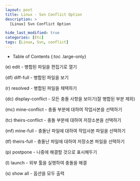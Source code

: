 ```yaml
---
layout: post
title: Linux - Svn Conflict Option
description: >
  [Linux] Svn Conflict Option

hide_last_modified: true
categories: [Etc]
tags: [Linux, Svn, conflict]
---
```


- Table of Contents
{:toc .large-only}

(e) edit - 병합된 파일을 편집기로 열기

(df) diff-full - 병합된 파일을 보기

(r) resolved - 병합된 파일을 채택하기

(dc) display-conflict - 모든 충돌 사항을 보이기(잘 병합된 부분 제외)

(mc) mine-conflict - 충돌 부분에 대하여 작업사본을 선택하기

(tc) theirs-conflict - 충돌 부분에 대하여 저장소본을 선택하기

(mf) mine-full - 충돌난 파일에 대하여 작업사본 파일을 선택하기

(tf) theirs-full - 충돌난 파일에 대하여 저장소본 파일을 선택하기

(p) postpone - 나중에 해결할 것으로 표시해두기

(l) launch - 외부 툴을 실행하여 충돌을 해결

(s) show all - 옵션을 모두 출력
